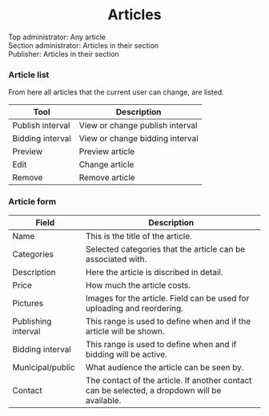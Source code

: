 <center>
<i class="ui icon cubes huge"></i>
<h1>Articles</h1>
</center>

<i class="ui icon unlock"></i> Top administrator: Any article<br>
<i class="ui icon unlock"></i> Section administrator: Articles in their section<br>
<i class="ui icon unlock"></i> Publisher: Articles in their section<br>

### Article list

From here all articles that the current user can change, are listed.


Tool | Description
---- | -----------
<i class="ui icon time"></i> Publish interval | View or change publish interval
<i class="ui icon legal"></i> Bidding interval | View or change bidding interval
<i class="ui icon eye"></i> Preview | Preview article
<i class="ui icon pencil"></i> Edit | Change article
<i class="ui icon trash"></i> Remove | Remove article

### Article form

Field | Description
---- | -----------
Name | This is the title of the article.
Categories | Selected categories that the article can be associated with.
Description | Here the article is discribed in detail.
Price | How much the article costs.
Pictures | Images for the article. Field can be used for uploading and reordering.
Publishing interval | This range is used to define when and if the article will be shown.
Bidding interval | This range is used to define when and if bidding will be active.
Municipal/public | What audience the article can be seen by.
Contact | The contact of the article. If another contact can be selected, a dropdown will be available.
